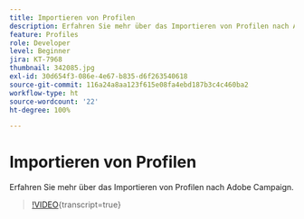 ```yaml
---
title: Importieren von Profilen
description: Erfahren Sie mehr über das Importieren von Profilen nach Adobe Campaign.
feature: Profiles
role: Developer
level: Beginner
jira: KT-7968
thumbnail: 342085.jpg
exl-id: 30d654f3-086e-4e67-b835-d6f263540618
source-git-commit: 116a24a8aa123f615e08fa4ebd187b3c4c460ba2
workflow-type: ht
source-wordcount: '22'
ht-degree: 100%

---
```


# Importieren von Profilen

Erfahren Sie mehr über das Importieren von Profilen nach Adobe Campaign.

>[!VIDEO](https://video.tv.adobe.com/v/342085?quality=12&learn=on){transcript=true}
